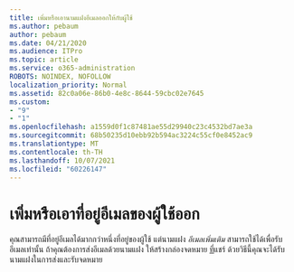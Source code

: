 ```yaml
---
title: เพิ่มหรือเอานามแฝงอีเมลออกให้กับผู้ใช้
ms.author: pebaum
author: pebaum
ms.date: 04/21/2020
ms.audience: ITPro
ms.topic: article
ms.service: o365-administration
ROBOTS: NOINDEX, NOFOLLOW
localization_priority: Normal
ms.assetid: 82c0a06e-86b0-4e8c-8644-59cbc02e7645
ms.custom:
- "9"
- "1"
ms.openlocfilehash: a1559d0f1c87481ae55d29940c23c4532bd7ae3a
ms.sourcegitcommit: 68b50235d10ebb92b594ac3224c55cf0e8452ac9
ms.translationtype: MT
ms.contentlocale: th-TH
ms.lasthandoff: 10/07/2021
ms.locfileid: "60226147"
---
```

# <a name="add-or-remove-an-email-address-for-a-user"></a>เพิ่มหรือเอาที่อยู่อีเมลของผู้ใช้ออก

คุณสามารถมีที่อยู่อีเมลได้มากกว่าหนึ่งที่อยู่ของผู้ใช้ แต่นามแฝง  *อีเมลเพิ่มเติม*  สามารถใช้ได้เพื่อรับอีเมลเท่านั้น ถ้าคุณต้องการส่งอีเมลด้วยนามแฝง ให้สร้างกล่องจดหมาย [ที่](https://docs.microsoft.com/microsoft-365/admin/email/create-a-shared-mailbox)แชร์ ด้วยวิธีนี้คุณจะได้รับนามแฝงในการส่งและรับจดหมาย
  